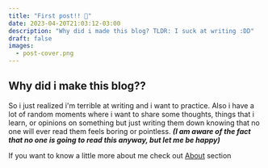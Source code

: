 ```yaml
---
title: "First post!! 🌱"
date: 2023-04-20T21:03:12-03:00
description: "Why did i made this blog? TLDR: I suck at writing :DD"
draft: false
images:
  - post-cover.png
---
```


## Why did i make this blog?? ##

So i just realized i'm terrible at writing and i want to practice. Also i have a lot of random moments where i want to share some thoughts, things that i learn, or opinions on something but just writing them down knowing that no one will ever read them feels boring or pointless. **_(I am aware of the fact that no one is going to read this anyway, but let me be happy)_**

If you want to know a little more about me check out [About](/about) section



